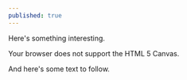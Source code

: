 ```yaml
---
published: true
---
```

Here's something interesting. 

<canvas id="canvasWealthEntropyBasic" width="500" height="200">
 Your browser does not support the HTML 5 Canvas.
</canvas>
<script>
function simWealthEntropyBasic() {

	//SIM WRAPPER CONFIG =====================
	var state = 0;
	var timer;
	var canvas = document.getElementById('canvasWealthEntropyBasic');
	var context = canvas.getContext('2d');
	canvas.addEventListener('click', updateState, false);

	function updateState() {
		state = (state+1)%3;
		if (state == 0) {
			//Reset sim
			init();
		} else if (state == 1) {
			//Run sim
			timer = setInterval(update, 33);
		} else {
			//Stop sim
			clearInterval(timer);
		}
	}
	//=====================
	//SIM CODE =====================

	var agentList;
	var agentCount = 500;
	var wealthInit = 1000;
	var exchangesPerUpdate = 100;
	var maxExchange = 100;
	var gini = 0;
	var fit = 0;

	function init() {
		agentList = new Array();

		//Create agents
		for (var i = 0; i < agentCount; i++) {
			var agent = {
				wealth:(Math.random() * wealthInit * 2),
				color:"#000000",
				rank:0
			}
			agentList.push(agent);
		}

		//Sort agents
		agentList.sort(function (a,b) {
			return a.wealth - b.wealth;
		});

		//Set color for agents based on wealth
		for (var i = 0; i < agentCount; i++) {
			var agent = agentList[i];
			// var colorVal = Math.floor(((i) * 255.0) / agentCount);
			// agent.color = "rgb("+colorVal+",0,0)"

			// var colorVal = Math.random() * 360;
			// agent.color = "hsl("+colorVal+", 100%, 50%)"

			var hueVal = Math.random() * 360;
			var brightVal = 10+Math.floor(i*70/agentCount);
			agent.color = "hsl("+hueVal+", 100%, "+brightVal+"%)"

			agent.rank = i;
		}

		//Calculate wealth ineuality
		gini = calculateGini();

		//Calculate predictive power of measure
		fit = calculateFit();

		paint();
	}

	function update() {

		//Make wealth transfers
		for (var i = 0; i < exchangesPerUpdate; i++) {
			var exchangeAmount = Math.random() * maxExchange;

			var indexA = Math.floor(Math.random() * agentCount);
			var indexB = Math.floor(Math.random() * agentCount);
			var agentA = agentList[indexA];
			var agentB = agentList[indexB];

			if (agentA.wealth >= exchangeAmount) {
				agentB.wealth += exchangeAmount;
				agentA.wealth -= exchangeAmount;
			}
		}

		//Sort array by wealth
		agentList.sort(function (a,b) {
			return a.wealth - b.wealth;
		});

		//Calculate wealth inequality
		gini = calculateGini();

		//Calculate predictive power of measure
		fit = calculateFit();

		paint();
	}

	function calculateGini() {

		//Find total wealth
		var totalWealth = 0;
		for (var i = 0; i < agentCount; i++) {
			totalWealth += agentList[i].wealth;
		}

		//Find average wealth
		var meanWealth = totalWealth / agentCount;

		//Calculate mean difference from the average
		var totalDiff = 0;
		for (var i = 0; i < agentCount; i++) {
			totalDiff += Math.abs(meanWealth - agentList[i].wealth);
		}

		//Calculate GINI
		var inequality = totalDiff / (2 * totalWealth);

		return inequality;
	}

	function calculateFit() {

		var totalDiff = 0;
		for (var i = 0; i < agentCount; i++) {

			//Calculate distance from ideal for each agent
			var diff = Math.abs(i - agentList[i].rank);

			//Sum differences from ideal
			totalDiff += diff;
		}

		//Find mean difference
		var meanDiff = totalDiff / agentCount;
		var scaledMean = meanDiff / agentCount;

		var fit = 1 - (2 * scaledMean);
		return fit;
	}


	function paint() {
		//Paint background
		context.fillStyle = '#999999';
		context.fillRect(0, 0, canvas.width, canvas.height);

		//Find the maximum bar height
		var maxHeight = agentList[agentCount-1].wealth;

		//Determine scaling for bars
		var scaleHeight = canvas.height/maxHeight;
		var barWidth = canvas.width/agentCount;

		//Iterate over agents
		for (var i = 0; i < agentCount; i++) {
			var width = Math.floor(barWidth);
			// var height = Math.floor(agentList[i].wealth*scaleHeight);
			var height = Math.floor(agentList[i].wealth*scaleHeight);
			var x = Math.floor(i * barWidth);
			var y = canvas.height - height;

			//Display bar for each agent
			context.fillStyle = agentList[i].color;
			context.fillRect(x, y, width, height);
		}

		//Display GINI
		context.fillStyle = '#FFFFFF';
		context.font = '20px Arial';
		context.fillText("GINI: "+gini.toPrecision(2), 10, 30);

		//Display fit
		context.fillStyle = '#000000';
		context.fillText("Start Fit: "+fit.toPrecision(2), 10, 50);

	}

	init();
	//=====================
}
simWealthEntropyBasic();
</script>

And here's some text to follow.
